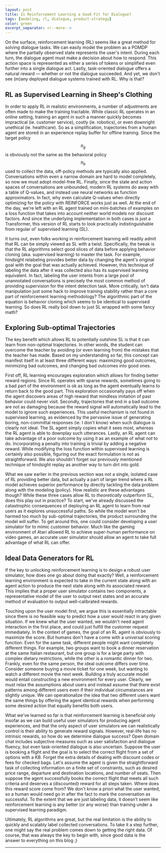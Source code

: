 ```yaml
---
layout: post
title: Is Reinforcement Learning a Good Fit for Dialogue?
tags: [modeling, rl, dialogue, product-strategy]
color: green
excerpt_separator: <!--more-->
---
```


On the surface, reinforcement learning (RL) seems like a great method for solving dialogue tasks.  We can easily model the problem as a POMDP where the partially observed state represents the user's intent.  During each turn, the dialogue agent must make a decision about how to respond. This action space is represented as either a series of tokens or simplified even further into a single dialogue act.  Lastly, task-oriented dialogue offers a natural reward — whether or not the dialogue succeeded.  And yet, we don't see (m)any deployed dialogue systems trained with RL.  Why is that?
 <!--more-->

## RL as Supervised Learning in Sheep's Clothing

In order to apply RL in realistic environments, a number of adjustments are often made to make the training tractable. While classic RL operates in an online setting, training an agent in such a manner quickly becomes impractical (ie. customer service), costly (ie. robotics), or even downright unethical (ie. healthcare).  So as a simplification, trajectories from a human agent are stored in an experience replay buffer for offline training. Since the target policy $$\pi_g$$ is obviously not the same as the behavioral policy $$\pi_b$$ used to collect the data, off-policy methods are typically also applied. Conversations within even a narrow domain are hard to model completely, so now we must adopt model-free RL. Finally, since the state and action spaces of conversations are unbounded, modern RL systems do away with a table of Q-values, and instead use neural networks as function approximators.  In fact, why even calculate Q-values when directly optimizing for the policy with REINFORCE works just as well. At the end of the day, we're left with an RL agent trained on mini-batches of examples on a loss function that takes into account neither world models nor discount factors. And since the underlying implementation in both cases is just a Transformer, this version of RL starts to look practically indistinguishable from regular ol' supervised learning (SL).

It turns out, even folks working in reinforcement learning will readily admit that RL can be simply viewed as SL with a twist.
Specifically, the tweak is that the RL algorithms select good slices of data before applying behavior cloning (aka. supervised learning) to master the task. For example, hindsight relabeling provides better data by changing the agent's original goal with the goal that was actually achieved. However, this technique of labeling the data after it was collected also has its supervised learning equivalent. In fact, labeling the user intents from a large pool of unannotated conversations is precisely the most common method of providing supervision for the intent detection task. More critically, isn't data manipulation just some hack to improve training stability rather than a core part of reinforcement learning methodology?  The algorithmic part of the equation is behavior cloning which seems to be identical to supervised learning. So does RL really boil down to just SL wrapped with some fancy math?

## Exploring Sub-optimal Trajectories

The key benefit which allows RL to potentially outshine SL is that it can learn from non-optimal trajectories. In other words, the student can overcome the teacher by avoiding (or even learning from) the mistakes that the teacher has made. Based on my understanding so far, this concept can manifest itself in at least three different ways: maximizing good outcomes, minimizing bad outcomes, and changing bad outcomes into good ones.

First off, RL learning encourages exploration which allows for finding better reward regions. Since RL operates with sparse rewards, sometimes going to a bad part of the environment is ok as long as the agent eventually learns to return back to the good part. This exploration occasionally pays off when the agent discovers areas of high reward that mindless imitation of past behavior could never visit. Secondly, trajectories that end in a bad outcome are not as damaging because the reward signal will automatically lead to the model to ignore such experiences.  This useful mechanism is not found in supervised learning, as evidenced by the pervasive issue of generating boring, non-committal responses (ie. I don't know) when such dialogue is clearly not ideal. The SL agent simply copies what it sees most, whereas the RL agent is able to downplay such utterances. Lastly, an RL agent can take advantage of a poor outcome by using it as an example of what *not* to do. Incorporating a penalty into training is trivial by adding a negative reward.  While modifying the loss function within supervised learning is certainly also possible, figuring out the exact formulation is not as straightforward. We also shouldn't forget our previously mentioned technique of hindsight replay as another way to turn dirt into gold.

What we saw earlier in the previous section was not a single, isolated case of RL providing better data, but actually a part of larger trend where a RL model achieves superior performance by directly tackling the data problem along with the modeling (policy). How realistic are these advantages though?  While these three cases allow RL to *theoretically* outperform SL, does this play out in practice? To start, we've already discussed the catastrophic consequences of deploying an RL agent to learn from real users as it explores unsuccessful paths. So while the model won't be harmed too much by sub-optimal trajectories, the product surrounding the model will suffer. To get around this, one could consider developing a user simulator for to mimic customer behavior.   Much like the gaming environment of Atari allowed RL to achieve super-human performance on video games, an accurate user simulator should allow an agent to take full advantage of what RL can offer.

## Ideal Data Generators for RL

If the key to unlocking reinforcement learning is to design a robust user simulator, how does one go about doing that exactly?  Well, a reinforcement learning environment is expected to take in the current state along with an agent action to produce the next state along with its associated reward.  This implies that a proper user simulator contains two components, a representative model of the user to output next states and an accurate method of evaluation to output well-calibrated rewards.

Touching upon the user model first, we argue this is essentially intractable since there is no feasible way to predict how a user would react in any given situation.  If we knew what the user wanted, we wouldn't need agent interaction in the first place, and could just fulfill the customer request immediately. In the context of games, the goal of an RL agent is obviously to maximize the score. But humans don't have a come with a universal scoring function. Even for the same task, different people might want completely different things.  For example, two groups want to book a dinner reservation at the same Italian restaurant, but one group is for a large party with complex dietary restrictions, while the other is a romantic dinner for two.  Frankly, even for the same person, the ideal outcome differs over time.  Consider someone buying a movie ticket for one week, but wanting to watch a different movie the next week.  Building a truly accurate model would entail constructing a new environment for every user. Clearly, we must relax the assumptions about users and instead assume that there exist patterns among different users even if their individual circumstances are slightly unique. We can operationalize the idea that two different users want the same things by offering the agent identical rewards when performing some desired action that equally benefits both users.

What we've learned so far is that reinforcement learning is beneficial only insofar as we can build useful user simulators for producing agent experiences, and that the only aspect of user simulators we can realistically control is their ability to generate reward signals. However, real-life has no intrinsic rewards, so how do we determine dialogue success?  Open domain chat includes subjective measures such as user satisfaction and dialogue fluency, but even task-oriented dialogue is also uncertain. Suppose the user is booking a flight and the goal is to select the correct flight from a set of options with a KB.  Forget the extra details of dealing with discount codes or fees for checked bags.  Let's assume the agent is given the straightforward task of collecting information on a finite set of constraints, such as desired price range, departure and destination locations, and number of seats.  Then suppose the agent successfully books the correct flight that meets all such criteria and deserves a (discounted) reward for all steps taken.  Where does this reward score come from?  We don't know a priori what the user wanted, so a human would need go in after the fact to mark the conversation as successful.  To the extent that we are just labeling data, it doesn't seem like reinforcement learning is any better (or any worse) than training under a supervised learning paradigm.

Ultimately, RL algorithms are great, but the real limitation is the ability to quickly and scalably label collected conversations.  To take it a step further, one might say the real problem comes down to getting the right data.  Of course, that was always the key to begin with, since good data is the answer to everything on this blog ;)

---

[^1]: Further notice that the slots in a given domain are often re-used across intents which dramatically simplifies the task.
